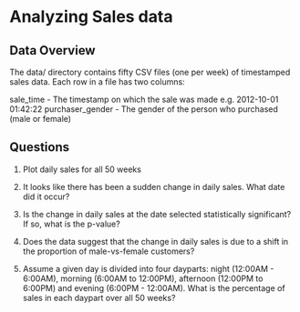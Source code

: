 # Analyzing Sales data 

## Data Overview

The data/ directory contains fifty CSV files (one per week) of timestamped
sales data. Each row in a file has two columns:

sale_time - The timestamp on which the sale was made e.g. 2012-10-01 01:42:22
purchaser_gender - The gender of the person who purchased (male or female)


## Questions

1. Plot daily sales for all 50 weeks

2. It looks like there has been a sudden change in daily sales. What date
   did it occur?

3. Is the change in daily sales at the date selected statistically
   significant? If so, what is the p-value?

4. Does the data suggest that the change in daily sales is due to a shift in
   the proportion of male-vs-female customers? 
   
5. Assume a given day is divided into four dayparts: night (12:00AM - 6:00AM),
   morning (6:00AM to 12:00PM), afternoon (12:00PM to 6:00PM) and
   evening (6:00PM - 12:00AM). What is the percentage of sales in each
   daypart over all 50 weeks?
